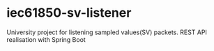 # iec61850-sv-listener
University project for listening sampled values(SV) packets.
REST API realisation with Spring Boot
